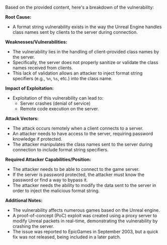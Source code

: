 Based on the provided content, here's a breakdown of the vulnerability:

**Root Cause:**
- A format string vulnerability exists in the way the Unreal Engine handles class names sent by clients to the server during connection.

**Weaknesses/Vulnerabilities:**
- The vulnerability lies in the handling of client-provided class names by the server.
- Specifically, the server does not properly sanitize or validate the class names received from clients.
- This lack of validation allows an attacker to inject format string specifiers (e.g., `%n`, `%s`, etc.) into the class name.

**Impact of Exploitation:**
- Exploitation of this vulnerability can lead to:
  - Server crashes (denial of service)
  - Remote code execution on the server.

**Attack Vectors:**
- The attack occurs remotely when a client connects to a server.
- An attacker needs to have access to the server, requiring password knowledge if protected.
- The attacker manipulates the class names sent to the server during connection to include format string specifiers.

**Required Attacker Capabilities/Position:**
- The attacker needs to be able to connect to the game server.
- If the server is password protected, the attacker must know the password or find a way to bypass it.
- The attacker needs the ability to modify the data sent to the server in order to inject the malicious format string.

**Additional Notes:**
- The vulnerability affects numerous games based on the Unreal engine.
- A proof-of-concept (PoC) exploit was created using a proxy server to modify Unreal packets in real-time, demonstrating the vulnerability by crashing the server.
- The issue was reported to EpicGames in September 2003, but a quick fix was not released, being included in a later patch.